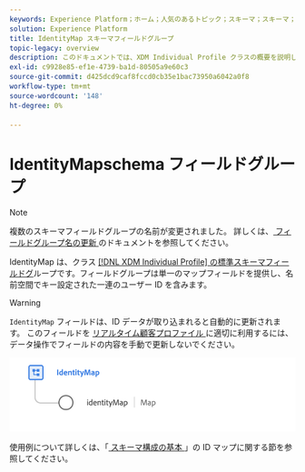 ```yaml
---
keywords: Experience Platform；ホーム；人気のあるトピック；スキーマ；スキーマ；XDM；個々のプロファイル；フィールド；スキーマ；スキーマ；identityMap;ID マップ；ID マップ；スキーマデザイン；マップ；マップ；和集合スキーマ；和集合
solution: Experience Platform
title: IdentityMap スキーマフィールドグループ
topic-legacy: overview
description: このドキュメントでは、XDM Individual Profile クラスの概要を説明します。
exl-id: c9928e85-ef1e-4739-ba1d-80505a9e60c3
source-git-commit: d425dcd9caf8fccd0cb35e1bac73950a6042a0f8
workflow-type: tm+mt
source-wordcount: '148'
ht-degree: 0%

---
```



#  IdentityMapschema フィールドグループ

>[!NOTE]
>
>複数のスキーマフィールドグループの名前が変更されました。 詳しくは、[ フィールドグループ名の更新 ](../name-updates.md) のドキュメントを参照してください。

 IdentityMap は、クラス [[!DNL XDM Individual Profile] の標準スキーマフィールドグ](../../classes/individual-profile.md)ループです。フィールドグループは単一のマップフィールドを提供し、名前空間でキー設定された一連のユーザー ID を含みます。

>[!WARNING]
>
>`IdentityMap` フィールドは、ID データが取り込まれると自動的に更新されます。 このフィールドを [ リアルタイム顧客プロファイル ](../../../profile/home.md) に適切に利用するには、データ操作でフィールドの内容を手動で更新しないでください。

<img src="../../images/field-groups/identitymap.png" width="600" /><br />

使用例について詳しくは、「[ スキーマ構成の基本 ](../../schema/composition.md#identityMap)」の ID マップに関する節を参照してください。
